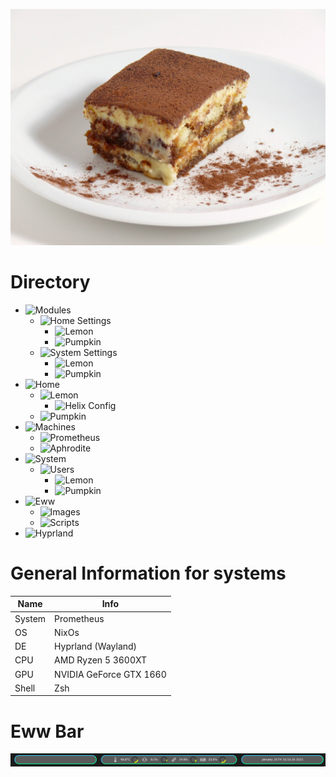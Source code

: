 ![Tiramisu](.github/tiramisu.jpg)

# Directory
- ![Modules](modules)
  * ![Home Settings](modules/home)
    * ![Lemon](modules/home/lemon.nix)
    * ![Pumpkin](modules/home/pumpkin.nix)
  * ![System Settings](modules/system)
    * ![Lemon](modules/system/lemon.nix)
    * ![Pumpkin](modules/system/pumpkin.nix)
- ![Home](home)
  * ![Lemon](home/lemon)
    * ![Helix Config](home/lemon/helix.nix)
  * ![Pumpkin](home/pumpkin)
- ![Machines](machines)
  * ![Prometheus](machines/prometheus)
  * ![Aphrodite](machines/aphrodite)
- ![System](/)
  * ![Users](system)
    * ![Lemon](system/lemon)
    * ![Pumpkin](system/pumpkin)
- ![Eww](https://github.com/LemonjamesD/dots/tree/eww)
  * ![Images](https://github.com/LemonjamesD/dots/tree/eww/images)
  * ![Scripts](https://github.com/LemonjamesD/dots/tree/eww/scripts)
- ![Hyprland](https://github.com/LemonjamesD/dots/tree/hyprland)

# General Information for systems
| Name | Info |
| --- | --- |
| System | Prometheus |
| OS | NixOs |
| DE | Hyprland (Wayland) | 
| CPU | AMD Ryzen 5 3600XT |
| GPU | NVIDIA GeForce GTX 1660 |
| Shell | Zsh |

# Eww Bar
![EwwBar](.github/ewwbar.png)

